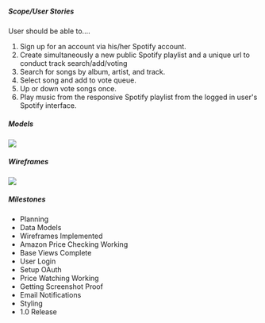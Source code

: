 ##### Scope/User Stories

User should be able to....

1. Sign up for an account via his/her Spotify account.
2. Create simultaneously a new public Spotify playlist and a unique url to conduct track search/add/voting
3. Search for songs by album, artist, and track. 
4. Select song and add to vote queue.
5. Up or down vote songs once.
6. Play music from the responsive Spotify playlist from the logged in user's Spotify interface.




##### Models
![](http://i.imgur.com/6FpWS8z.jpg)

##### Wireframes
![](http://i.imgur.com/zuPv6KN.jpg)
##### Milestones
- Planning
- Data Models
- Wireframes Implemented
- Amazon Price Checking Working
- Base Views Complete
- User Login
- Setup OAuth
- Price Watching Working
- Getting Screenshot Proof
- Email Notifications
- Styling
- 1.0 Release